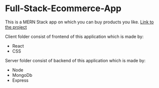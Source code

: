 
# Full-Stack-Ecommerce-App

This is a MERN Stack app on which you can buy products you like.
[Link to the project](https://my-social-app-client.vercel.app/#/)

Client folder consist of frontend of this application which is made by:
* React
* CSS

Server folder consist of backend of this application which is made by:

* Node
* MongoDb
* Express
